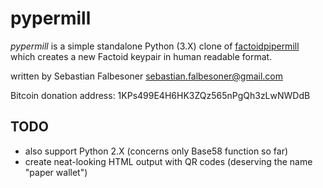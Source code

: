 # pypermill

*pypermill* is a simple standalone Python (3.X) clone of
[factoidpipermill](https://github.com/FactomProject/factoidpapermill)
which creates a new Factoid keypair in human readable format.

written by Sebastian Falbesoner <sebastian.falbesoner@gmail.com>

Bitcoin donation address: 1KPs499E4H6HK3ZQz565nPgQh3zLwNWDdB

## TODO
* also support Python 2.X (concerns only Base58 function so far)
* create neat-looking HTML output with QR codes (deserving the name "paper wallet")
